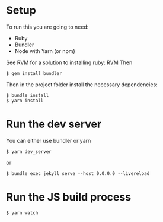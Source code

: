 # Setup
To run this you are going to need:
- Ruby
- Bundler
- Node with Yarn (or npm)

See RVM for a solution to installing ruby: [RVM](https://rvm.io/rvm/install)
Then
```
$ gem install bundler
```

Then in the project folder install the necessary dependencies:
```
$ bundle install
$ yarn install
```

# Run the dev server
You can either use bundler or yarn
```
$ yarn dev_server
```
or
```
$ bundle exec jekyll serve --host 0.0.0.0 --livereload
```

# Run the JS build process
```
$ yarn watch
```

